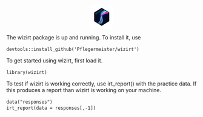 <center>
<img src="pkgdown/favicon/apple-touch-icon-180x180.png" style="width:12.0%" />
</center>

The wizirt package is up and running. To install it, use

    devtools::install_github('Pflegermeister/wizirt')

To get started using wizirt, first load it.

    library(wizirt)

To test if wizirt is working correctly, use irt\_report() with the
practice data. If this produces a report than wizirt is working on your
machine.

    data("responses")
    irt_report(data = responses[,-1])
